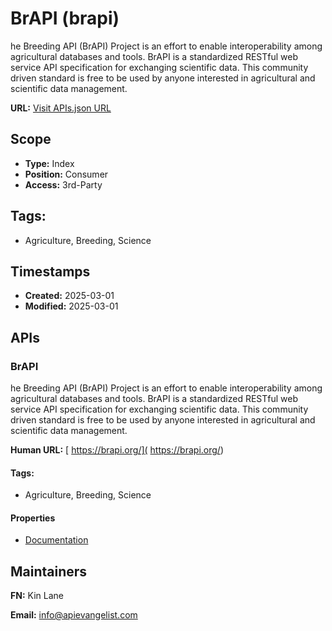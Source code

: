 # BrAPI (brapi)
he Breeding API (BrAPI) Project is an effort to enable interoperability among agricultural databases and tools. BrAPI is a standardized RESTful web service API specification for exchanging scientific data. This community driven standard is free to be used by anyone interested in agricultural and scientific data management. 

**URL:** [Visit APIs.json URL](https://raw.githubusercontent.com/api-evangelist/brapi/refs/heads/main/apis.yml)

## Scope

- **Type:** Index 
- **Position:** Consumer 
- **Access:** 3rd-Party 

## Tags:

 - Agriculture, Breeding, Science

## Timestamps

- **Created:** 2025-03-01 
- **Modified:** 2025-03-01 

## APIs

### BrAPI
he Breeding API (BrAPI) Project is an effort to enable interoperability among agricultural databases and tools. BrAPI is a standardized RESTful web service API specification for exchanging scientific data. This community driven standard is free to be used by anyone interested in agricultural and scientific data management. 

**Human URL:** [ https://brapi.org/]( https://brapi.org/)


#### Tags:

 - Agriculture, Breeding, Science

#### Properties

- [Documentation]( https://brapi.org/)

## Maintainers

**FN:** Kin Lane

**Email:** info@apievangelist.com

